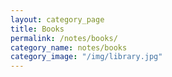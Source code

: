 ```yaml
---
layout: category_page
title: Books
permalink: /notes/books/
category_name: notes/books
category_image: "/img/library.jpg"
---
```


